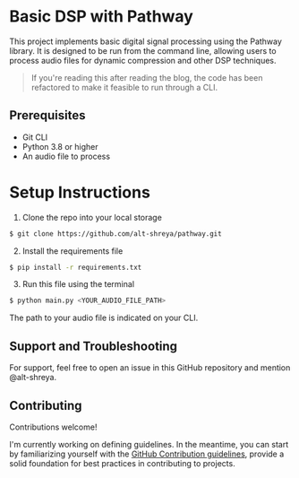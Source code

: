 # Basic DSP with Pathway
This project implements basic digital signal processing using the Pathway library. It is designed to be run from the command line, allowing users to process audio files for dynamic compression and other DSP techniques.

> If you're reading this after reading the blog, the code has been refactored to make it feasible to run through a CLI.

## Prerequisites
* Git CLI
* Python 3.8 or higher
* An audio file to process

# Setup Instructions

1. Clone the repo into your local storage
```bash
$ git clone https://github.com/alt-shreya/pathway.git
```

2. Install the requirements file

```bash
$ pip install -r requirements.txt
```

3. Run this file using the terminal

```bash
$ python main.py <YOUR_AUDIO_FILE_PATH>
```

The path to your audio file is indicated on your CLI.

## Support and Troubleshooting
For support, feel free to open an issue in this GitHub repository and mention @alt-shreya.


## Contributing

Contributions welcome! 

I'm currently working on defining guidelines. In the meantime, you can start by familiarizing yourself with the [GitHub Contribution guidelines](https://docs.github.com/en/contributing), provide a solid foundation for best practices in contributing to projects. 